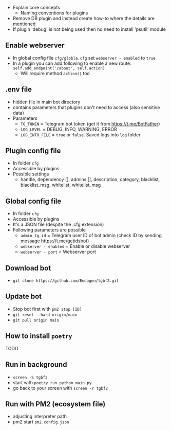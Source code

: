 - Explain core concepts
  - Naming conventions for plugins
- Remove DB plugin and instead create how-to where the details are mentioned
- If plugin 'debug' is not being used then no need to install 'psutil' module

## Enable webserver
- In global config file `cfg/globla.cfg`  set `webserver - enabled` to `true`
- In a plugin you can add following to enable a new route: `self.add_endpoint('/about', self.action)`
  - Will require method `action()` too

## .env file
- hidden file in main bot directory
- contains parameters that plugins don't need to access (also sensitive data)
- Parameters
  - `TG_TOKEN` = Telegram bot token (get it from https://t.me/BotFather)
  - `LOG_LEVEL` = DEBUG, INFO, WARNING, ERROR
  - `LOG_INTO_FILE` = `true` or `false`. Saved logs into `log` folder

## Plugin config file
- In folder `cfg`
- Accessible by plugins
- Possible settings
  - handle, dependency [], admins [], description, category, blacklist, blacklist_msg, whitelist, whitelist_msg

## Global config file
- In folder `cfg`
- Accessible by plugins
- It's a JSON file (despite the .cfg extension)
- Following parameters are possible
  - `admin_tg_id` = Telegram user ID of bot admin (check ID by sending message https://t.me/getidsbot)
  - `webserver - enabled` = Enable or disable webserver
  - `webserver - port` = Webserver port

## Download bot
- `git clone https://github.com/Endogen/tgbf2.git`

## Update bot
- Stop bot first with `pm2 stop [ID]`
- `git reset --hard origin/main`
- `git pull origin main`

## How to install `poetry`
TODO

## Run in background
- `screen -S tgbf2`
- start with `poetry run python main.py`
- go back to your screen with `screen -r tgbf2`

## Run with PM2 (ecosystem file)
- adjusting interpreter path
- pm2 start `pm2.config.json`